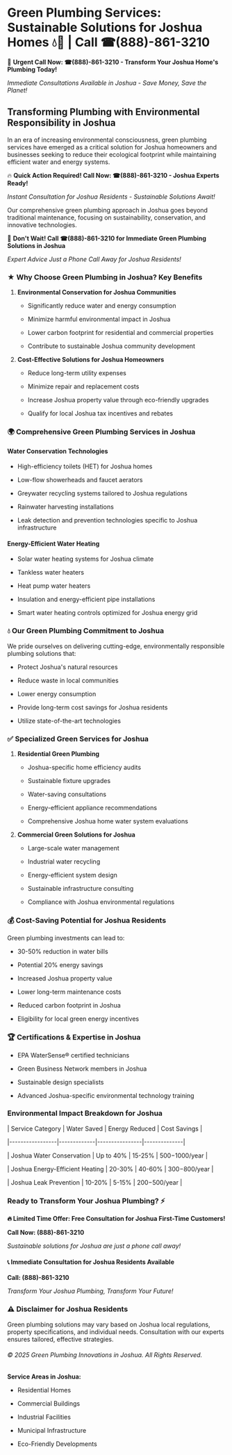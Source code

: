 # Green Plumbing Services: Sustainable Solutions for Joshua Homes 💧🌿 | Call ☎(888)-861-3210

🚨 **Urgent Call Now: ☎(888)-861-3210 - Transform Your Joshua Home's Plumbing Today!**
*Immediate Consultations Available in Joshua - Save Money, Save the Planet!*

## Transforming Plumbing with Environmental Responsibility in Joshua

In an era of increasing environmental consciousness, green plumbing services have emerged as a critical solution for Joshua homeowners and businesses seeking to reduce their ecological footprint while maintaining efficient water and energy systems. 

🔥 **Quick Action Required! Call Now: ☎(888)-861-3210 - Joshua Experts Ready!**
*Instant Consultation for Joshua Residents - Sustainable Solutions Await!*

Our comprehensive green plumbing approach in Joshua goes beyond traditional maintenance, focusing on sustainability, conservation, and innovative technologies.

🚨 **Don't Wait! Call ☎(888)-861-3210 for Immediate Green Plumbing Solutions in Joshua**
*Expert Advice Just a Phone Call Away for Joshua Residents!*

### ★ Why Choose Green Plumbing in Joshua? Key Benefits

1. **Environmental Conservation for Joshua Communities** 
   - Significantly reduce water and energy consumption
   - Minimize harmful environmental impact in Joshua
   - Lower carbon footprint for residential and commercial properties
   - Contribute to sustainable Joshua community development

2. **Cost-Effective Solutions for Joshua Homeowners** 
   - Reduce long-term utility expenses
   - Minimize repair and replacement costs
   - Increase Joshua property value through eco-friendly upgrades
   - Qualify for local Joshua tax incentives and rebates

### 🌍 Comprehensive Green Plumbing Services in Joshua

#### Water Conservation Technologies
- High-efficiency toilets (HET) for Joshua homes
- Low-flow showerheads and faucet aerators
- Greywater recycling systems tailored to Joshua regulations
- Rainwater harvesting installations
- Leak detection and prevention technologies specific to Joshua infrastructure

#### Energy-Efficient Water Heating
- Solar water heating systems for Joshua climate
- Tankless water heaters
- Heat pump water heaters
- Insulation and energy-efficient pipe installations
- Smart water heating controls optimized for Joshua energy grid

### 💧 Our Green Plumbing Commitment to Joshua

We pride ourselves on delivering cutting-edge, environmentally responsible plumbing solutions that:
- Protect Joshua's natural resources
- Reduce waste in local communities
- Lower energy consumption
- Provide long-term cost savings for Joshua residents
- Utilize state-of-the-art technologies

### ✅ Specialized Green Services for Joshua

1. **Residential Green Plumbing**
   - Joshua-specific home efficiency audits
   - Sustainable fixture upgrades
   - Water-saving consultations
   - Energy-efficient appliance recommendations
   - Comprehensive Joshua home water system evaluations

2. **Commercial Green Solutions for Joshua**
   - Large-scale water management
   - Industrial water recycling
   - Energy-efficient system design
   - Sustainable infrastructure consulting
   - Compliance with Joshua environmental regulations

### 💰 Cost-Saving Potential for Joshua Residents

Green plumbing investments can lead to:
- 30-50% reduction in water bills
- Potential 20% energy savings
- Increased Joshua property value
- Lower long-term maintenance costs
- Reduced carbon footprint in Joshua
- Eligibility for local green energy incentives

### 🏆 Certifications & Expertise in Joshua

- EPA WaterSense® certified technicians
- Green Business Network members in Joshua
- Sustainable design specialists
- Advanced Joshua-specific environmental technology training

### Environmental Impact Breakdown for Joshua

| Service Category | Water Saved | Energy Reduced | Cost Savings |
|-----------------|-------------|----------------|--------------|
| Joshua Water Conservation | Up to 40% | 15-25% | $500-$1000/year |
| Joshua Energy-Efficient Heating | 20-30% | 40-60% | $300-$800/year |
| Joshua Leak Prevention | 10-20% | 5-15% | $200-$500/year |

### Ready to Transform Your Joshua Plumbing? ⚡

**🔥 Limited Time Offer: Free Consultation for Joshua First-Time Customers!**

**Call Now: (888)-861-3210**
*Sustainable solutions for Joshua are just a phone call away!*

#### 📞 Immediate Consultation for Joshua Residents Available

**Call: (888)-861-3210**
*Transform Your Joshua Plumbing, Transform Your Future!*

### ⚠️ Disclaimer for Joshua Residents

Green plumbing solutions may vary based on Joshua local regulations, property specifications, and individual needs. Consultation with our experts ensures tailored, effective strategies.

###### © 2025 Green Plumbing Innovations in Joshua. All Rights Reserved.

**Service Areas in Joshua:** 
- Residential Homes
- Commercial Buildings
- Industrial Facilities
- Municipal Infrastructure
- Eco-Friendly Developments